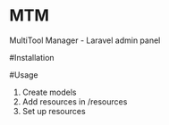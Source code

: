 # MTM
MultiTool Manager - Laravel admin panel

#Installation

#Usage

1. Create models
2. Add resources in /resources
3. Set up resources 
